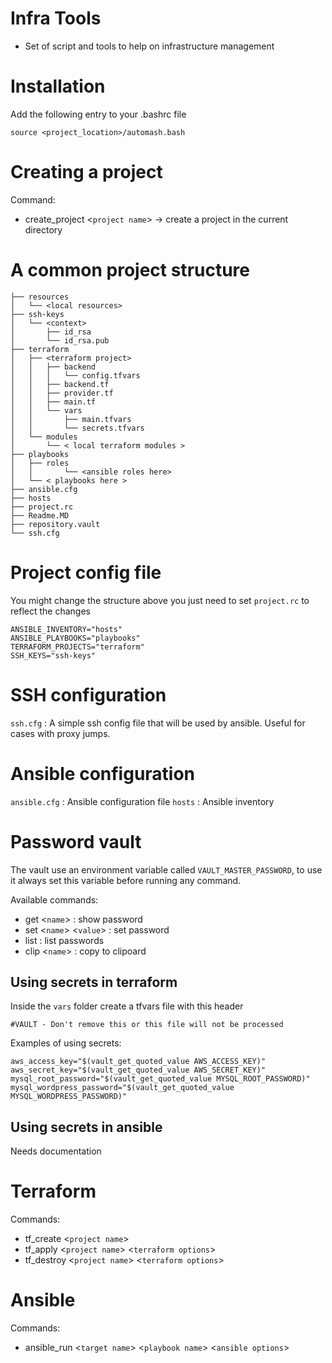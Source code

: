 # Infra Tools

- Set of script and tools to help on infrastructure management

# Installation

Add the following entry to your .bashrc file
```
source <project_location>/automash.bash
```

# Creating a project

Command:
- create_project <```project name```> -> create a project in the current directory


# A common project structure

```
├── resources 
│   └── <local resources>
├── ssh-keys
│   └── <context>
│       ├── id_rsa
│       └── id_rsa.pub
├── terraform
│   ├── <terraform project>
│   │   ├── backend
│   │   │   └── config.tfvars
│   │   ├── backend.tf
│   │   ├── provider.tf
│   │   ├── main.tf
│   │   └── vars
│   │       ├── main.tfvars
│   │       └── secrets.tfvars
│   └── modules 
│       └── < local terraform modules >
├── playbooks
│   ├── roles
│   │       └── <ansible roles here>
│   └── < playbooks here >
├── ansible.cfg
├── hosts
├── project.rc
├── Readme.MD
├── repository.vault
└── ssh.cfg
```

# Project config file 

You might change the structure above you just need to set ```project.rc``` to reflect the changes

```
ANSIBLE_INVENTORY="hosts"
ANSIBLE_PLAYBOOKS="playbooks"
TERRAFORM_PROJECTS="terraform"
SSH_KEYS="ssh-keys"
```

# SSH configuration

```ssh.cfg``` : A simple ssh config file that will be used by ansible. Useful for cases with proxy jumps.

# Ansible configuration

```ansible.cfg``` : Ansible configuration file
```hosts``` : Ansible inventory

# Password vault

The vault use an environment variable called ```VAULT_MASTER_PASSWORD```, to use it always set this variable before running any command.

Available commands:
- get <```name```> : show password
- set <```name```> <```value```> : set password
- list : list passwords
- clip <```name```> : copy to clipoard

## Using secrets in terraform

Inside the ```vars``` folder create a tfvars file with this header

```
#VAULT - Don't remove this or this file will not be processed
```

Examples of using secrets:

```
aws_access_key="$(vault_get_quoted_value AWS_ACCESS_KEY)"
aws_secret_key="$(vault_get_quoted_value AWS_SECRET_KEY)"
mysql_root_password="$(vault_get_quoted_value MYSQL_ROOT_PASSWORD)"
mysql_wordpress_password="$(vault_get_quoted_value MYSQL_WORDPRESS_PASSWORD)"
```

## Using secrets in ansible

Needs documentation

# Terraform

Commands:
- tf_create <```project name```> 
- tf_apply <```project name```> <```terraform options```>
- tf_destroy <```project name```> <```terraform options```>

# Ansible

Commands:
- ansible_run <```target name```> <```playbook name```> <```ansible options```>


